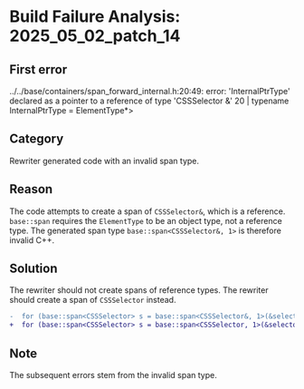 # Build Failure Analysis: 2025_05_02_patch_14

## First error

../../base/containers/span_forward_internal.h:20:49: error: 'InternalPtrType' declared as a pointer to a reference of type 'CSSSelector &'
   20 |           typename InternalPtrType = ElementType*>

## Category
Rewriter generated code with an invalid span type.

## Reason
The code attempts to create a span of `CSSSelector&`, which is a reference. `base::span` requires the `ElementType` to be an object type, not a reference type. The generated span type `base::span<CSSSelector&, 1>` is therefore invalid C++.

## Solution
The rewriter should not create spans of reference types. The rewriter should create a span of `CSSSelector` instead.

```diff
-  for (base::span<CSSSelector> s = base::span<CSSSelector&, 1>(&selector, 1u);;
+  for (base::span<CSSSelector> s = base::span<CSSSelector, 1>(&selector, 1u);;
```

## Note
The subsequent errors stem from the invalid span type.